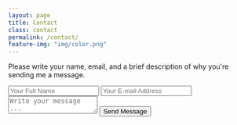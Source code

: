 ```yaml
---
layout: page
title: Contact
class: contact
permalink: /contact/
feature-img: "img/color.png"
---
```


Please write your name, email, and a brief description of why you're sending me a message.

<form action="https://getsimpleform.com/messages?form_api_token=deff7c2979f46f02cf18e1e6dca6c7a8" method="post">
  <!-- the redirect_to is optional, the form will redirect to the referrer on submission -->
  <!-- <input type='hidden' name='redirect_to' value='https://baka-san.github.io/thank-you/' /> -->
  <input type='hidden' name='redirect_to' value='http://grantbackes.com/thank-you/' />
  <input type='text' name='name' placeholder='Your Full Name' required />
  <input type='email' name='email' placeholder='Your E-mail Address' required/>
  <textarea name='message' placeholder='Write your message ...' required></textarea>
  <input type='submit' value='Send Message' />
</form>